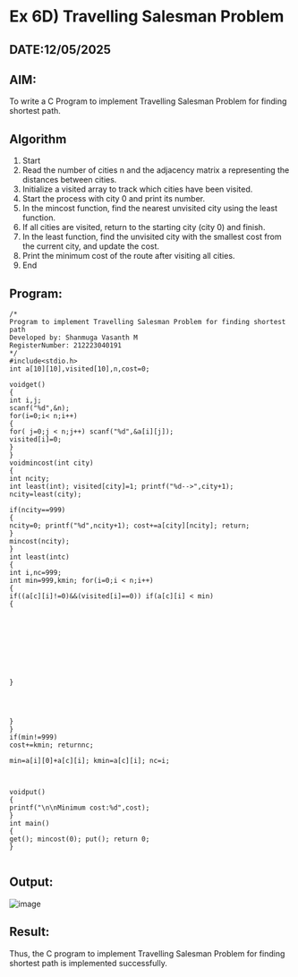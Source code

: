 # Ex 6D) Travelling Salesman Problem
## DATE:12/05/2025
## AIM:
To write a C Program to implement Travelling Salesman Problem for finding shortest path.
## Algorithm
1.	Start
2.	Read the number of cities n and the adjacency matrix a representing the distances between cities.
3.	Initialize a visited array to track which cities have been visited.
4.	Start the process with city 0 and print its number.
5.	In the mincost function, find the nearest unvisited city using the least function.
6.	If all cities are visited, return to the starting city (city 0) and finish.
7.	In the least function, find the unvisited city with the smallest cost from the current city, and update the cost.
8.	Print the minimum cost of the route after visiting all cities.
9.	End


## Program:
```
/*
Program to implement Travelling Salesman Problem for finding shortest path
Developed by: Shanmuga Vasanth M
RegisterNumber: 212223040191 
*/
#include<stdio.h>
int a[10][10],visited[10],n,cost=0;

voidget()
{
int i,j;
scanf("%d",&n);
for(i=0;i< n;i++)
{
for( j=0;j < n;j++) scanf("%d",&a[i][j]);
visited[i]=0;
}
}
voidmincost(int city)
{
int ncity;
int least(int); visited[city]=1; printf("%d-->",city+1); ncity=least(city);
 
if(ncity==999)
{
ncity=0; printf("%d",ncity+1); cost+=a[city][ncity]; return;
}
mincost(ncity);
}
int least(intc)
{
int i,nc=999;
int min=999,kmin; for(i=0;i < n;i++)
{
if((a[c][i]!=0)&&(visited[i]==0)) if(a[c][i] < min)
{
 








}
 



}
}
if(min!=999)
cost+=kmin; returnnc;
 
min=a[i][0]+a[c][i]; kmin=a[c][i]; nc=i;
 


voidput()
{
printf("\n\nMinimum cost:%d",cost);
}
int main()
{
get(); mincost(0); put(); return 0;
}


```

## Output:

![image](https://github.com/user-attachments/assets/3ee83d9a-0d98-4083-8276-311da16ad3bd)


## Result:
Thus, the C program to implement Travelling Salesman Problem for finding shortest path is implemented successfully.
